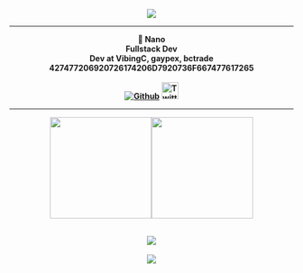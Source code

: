 
<center>
<p align="middle"><img align="middle" src="https://imgur.com/xva0kra.png"> </img>
<hr>
<p align="middle"><b>🎩 Nano <br>
	Fullstack Dev<br>
        Dev at VibingC, gaypex, bctrade<br>
        427477206920726174206D7920736F667477617265 <br> <br>
	<a href="https://github.com/psauxx/">
    <img alt="Github" src="https://img.shields.io/github/followers/psauxx?style=for-the-badge&color=black&label=Follow%20Me&logoColor=0d1117&logo=github"></a>   
	<a href="https://twitter.com/ps_aux_"> <img alt="Twitter" style="height: 30px;" src="https://img.shields.io/twitter/follow/ps_aux_?style=for-the-badge&color=black&label=Follow%20Me&logoColor=0d1117&logo=twitter"></img><a> 
<hr>
	


<p align="middle"><img height="180em" src="https://github-readme-stats.vercel.app/api?username=psauxx&show_icons=true&theme=radical" /><img height="180em" src="https://github-readme-stats-eight-theta.vercel.app/api/top-langs/?username=psauxx&theme=radical&layout=compact&exclude_lang=java+r" /><br><br>
	<p align="middle"><img src="https://github-readme-stats.vercel.app/api/top-langs/?username=psauxx&langs_count=8&theme=radical&layout=compact">  </img><br><br>

<img src="https://komarev.com/ghpvc/?username=psauxx&style=flat-square">

</p>
